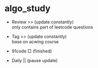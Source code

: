 # algo_study

- Review >> (update constantly)    
only contains part of leetcode questions  

- Tag >> (update constantly)     
base on acwing course   

- 91code □ (finished)

- Daily || (pause update) 

